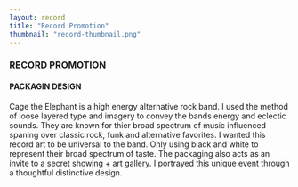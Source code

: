 ```yaml
---
layout: record
title: "Record Promotion"
thumbnail: "record-thumbnail.png"
---
```

### RECORD PROMOTION

#### PACKAGIN DESIGN

Cage the Elephant is a high energy alternative rock band. I used the method of loose layered type and imagery to convey the bands energy and eclectic sounds. They are known for thier broad spectrum of music influenced spaning over classic rock, funk and alternative favorites. I wanted this record art to be universal to the band. Only using black and white to represent their broad spectrum of taste. The packaging also acts as an invite to a secret showing + art gallery. I portrayed this unique event through a thoughtful distinctive design. 
